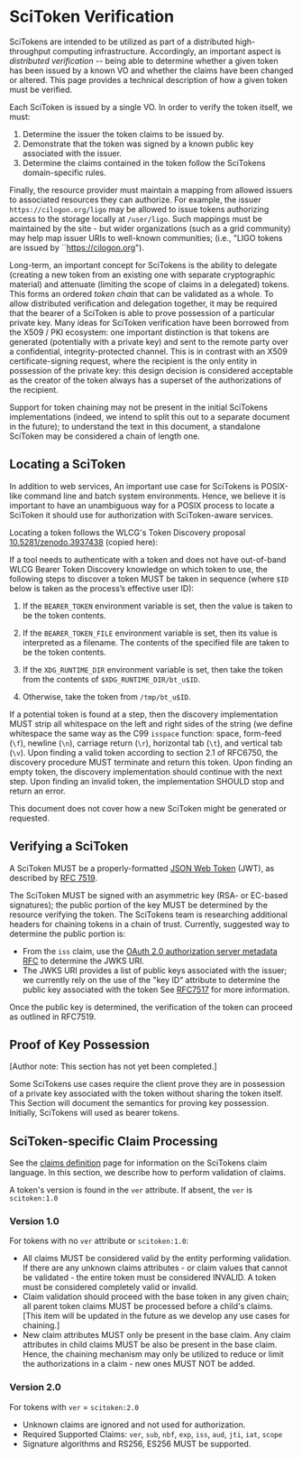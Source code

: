 
SciToken Verification
=====================

SciTokens are intended to be utilized as part of a distributed high-throughput computing infrastructure.  Accordingly, an important aspect is _distributed verification_ -- being able to determine whether a given token has been issued by a known VO and whether the claims have been changed or altered.  This page provides a technical description of how a given token must be verified.

Each SciToken is issued by a single VO.  In order to verify the token itself, we must:
1. Determine the issuer the token claims to be issued by.
2. Demonstrate that the token was signed by a known public key associated with the issuer.
3. Determine the claims contained in the token follow the SciTokens domain-specific rules.

Finally, the resource provider must maintain a mapping from allowed issuers to associated resources they can authorize.  For example, the issuer `https://cilogon.org/ligo` may be allowed to issue tokens authorizing access to the storage locally at ``/user/ligo``.  Such mappings must be maintained by the site - but wider organizations (such as a grid community) may help map issuer URIs to well-known communities; (i.e., "LIGO tokens are issued by ``https://cilogon.org").

Long-term, an important concept for SciTokens is the ability to delegate (creating a new token from an existing one with separate cryptographic material) and attenuate (limiting the scope of claims in a delegated) tokens.  This forms an ordered _token chain_ that can be validated as a whole.  To allow distributed verification and delegation together, it may be required that the bearer of a SciToken is able to prove possession of a particular private key.  Many ideas for SciToken verification have been borrowed from the X509 / PKI ecosystem: one important distinction is that tokens are generated (potentially with a private key) and sent to the remote party over a confidential, integrity-protected channel.  This is in contrast with an X509 certificate-signing request, where the recipient is the only entity in possession of the private key: this design decision is considered acceptable as the creator of the token always has a superset of the authorizations of the recipient.

Support for token chaining may not be present in the initial SciTokens implementations (indeed, we intend to split this out to a separate document in the future); to understand the text in this document, a standalone SciToken may be considered a chain of length one.

Locating a SciToken
-------------------

In addition to web services, An important use case for SciTokens is POSIX-like command line and batch system environments.  Hence, we believe it is important to have an unambiguous way for a POSIX process to locate a SciToken it should use for authorization with SciToken-aware services.

Locating a token follows the WLCG's Token Discovery proposal [10.5281/zenodo.3937438](https://doi.org/10.5281/zenodo.3937438) (copied here):

If a tool needs to authenticate with a token and does not have out-of-band WLCG Bearer Token Discovery knowledge on which token to use, the following steps to discover a token MUST be taken in sequence (where ``$ID`` below is taken as the process’s effective user ID):

1. If the ``BEARER_TOKEN`` environment variable is set, then the value is taken to be the token contents.

2. If the ``BEARER_TOKEN_FILE`` environment variable is set, then its value is interpreted as a filename.  The contents of the specified file are taken to be the token contents.

3. If the ``XDG_RUNTIME_DIR`` environment variable is set, then take the token from the contents of ``$XDG_RUNTIME_DIR/bt_u$ID``.

4. Otherwise, take the token from ``/tmp/bt_u$ID``.

If a potential token is found at a step, then the discovery implementation MUST strip all whitespace on the left and right sides of the string (we define whitespace the same way as the C99 ``isspace`` function: space, form-feed (``\f``), newline (``\n``), carriage return (``\r``), horizontal tab (``\t``), and vertical tab (``\v``).  Upon finding a valid token according to section 2.1 of RFC6750, the discovery procedure MUST terminate and return this token.  Upon finding an empty token, the discovery implementation should continue with the next step.  Upon finding an invalid token, the implementation SHOULD stop and return an error.  

This document does not cover how a new SciToken might be generated or requested.

Verifying a SciToken
--------------------

A SciToken MUST be a properly-formatted [JSON Web Token](https://jwt.io) (JWT), as described by [RFC 7519](https://tools.ietf.org/html/rfc7519).

The SciToken MUST be signed with an asymmetric key (RSA- or EC-based signatures); the public portion of the key MUST be determined by the resource verifying the token.  The SciTokens team is researching additional headers for chaining tokens in a chain of trust.  Currently, suggested way to determine the public portion is:
- From the `iss` claim, use the [OAuth 2.0 authorization server metadata RFC](https://tools.ietf.org/html/draft-ietf-oauth-discovery-07) to determine the JWKS URI.
- The JWKS URI provides a list of public keys associated with the issuer; we currently rely on the use of the "key ID" attribute to determine the public key associated with the token See [RFC7517](https://tools.ietf.org/html/rfc7517) for more information.

Once the public key is determined, the verification of the token can proceed as outlined in RFC7519.

Proof of Key Possession
----------------------

[Author note: This section has not yet been completed.]

Some SciTokens use cases require the client prove they are in possession of a private key associated with the token without sharing the token itself.  This Section will document the semantics for proving key possession.  Initially, SciTokens will used as bearer tokens.

SciToken-specific Claim Processing
----------------------------------

See the [claims definition](Claims.md) page for information on the SciTokens claim language.  In this section, we describe how to perform validation of claims.

A token's version is found in the `ver` attribute.  If absent, the `ver` is `scitoken:1.0`

### Version 1.0

For tokens with no `ver` attribute or `scitoken:1.0`:

* All claims MUST be considered valid by the entity performing validation.  If there are any unknown claims attributes - or claim values that cannot be validated - the entire token must be considered INVALID.  A token must be considered completely valid or invalid.
* Claim validation should proceed with the base token in any given chain; all parent token claims MUST be processed before a child's claims.  [This item will be updated in the future as we develop any use cases for chaining.]
* New claim attributes MUST only be present in the base claim.  Any claim attributes in child claims MUST be also be present in the base claim.  Hence, the chaining mechanism may only be utilized to reduce or limit the authorizations in a claim - new ones MUST NOT be added.

### Version 2.0

For tokens with `ver` = `scitoken:2.0`

* Unknown claims are ignored and not used for authorization.
* Required Supported Claims:  `ver`, `sub`, `nbf`, `exp`, `iss`, `aud`, `jti`, `iat`, `scope`
* Signature algorithms and RS256, ES256 MUST be supported.

